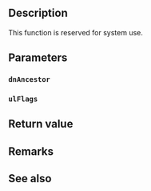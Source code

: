 ## Description

This function is reserved for system use.

## Parameters

### `dnAncestor`

### `ulFlags`

## Return value

## Remarks

## See also